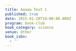 ```yaml
---
title: Aaaaa Test 1
published: true
date: 2015-01-28T19:00:00.000Z
program: book-club
book_category: science
venue: Other
book_isbn:
  - ''
---
```


